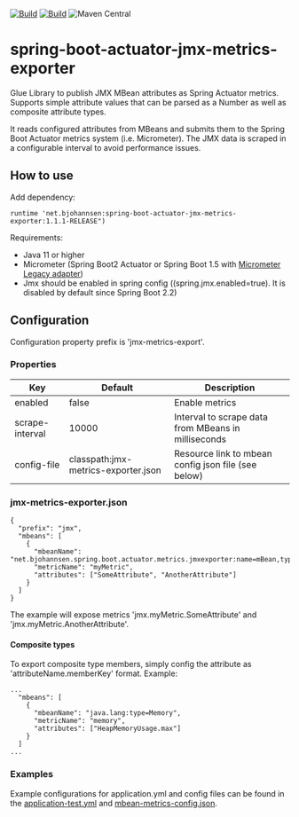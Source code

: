 [![Build](https://gitlab.com/bjohannsen/spring-boot-actuator-jmx-metrics-exporter/badges/master/pipeline.svg)](https://gitlab.com/bjohannsen/spring-boot-actuator-jmx-metrics-exporter/badges/master/pipeline.svg)
[![Build](https://gitlab.com/bjohannsen/spring-boot-actuator-jmx-metrics-exporter/badges/master/coverage.svg)](https://gitlab.com/bjohannsen/spring-boot-actuator-jmx-metrics-exporter/badges/master/coverage.svg)
![Maven Central](https://img.shields.io/maven-central/v/net.bjohannsen/spring-boot-actuator-jmx-metrics-exporter)


# spring-boot-actuator-jmx-metrics-exporter
Glue Library to publish JMX MBean attributes as Spring Actuator metrics. 
Supports simple attribute values that can be parsed as a Number as well as composite attribute types.

It reads configured attributes from MBeans and submits them to the Spring Boot Actuator metrics system (i.e. Micrometer).
The JMX data is scraped in a configurable interval to avoid performance issues.

## How to use

Add dependency:
```
runtime 'net.bjohannsen:spring-boot-actuator-jmx-metrics-exporter:1.1.1-RELEASE")
```

Requirements:
- Java 11 or higher
- Micrometer (Spring Boot2 Actuator or Spring Boot 1.5 with [Micrometer Legacy adapter](https://micrometer.io/docs/ref/spring/1.5))
- Jmx should be enabled in spring config ((spring.jmx.enabled=true). It is disabled by default since Spring Boot 2.2)

## Configuration

Configuration property prefix is 'jmx-metrics-export'.

### Properties

| Key              | Default                             | Description                                             |
|------------------|-------------------------------------|---------------------------------------------------------|
| enabled          | false                               | Enable metrics                                          | 
| scrape-interval  | 10000                               | Interval to scrape data from MBeans in milliseconds     |
| config-file      | classpath:jmx-metrics-exporter.json | Resource link to mbean config json file (see below)     |

### jmx-metrics-exporter.json

```
{
  "prefix": "jmx",
  "mbeans": [
    {
      "mbeanName": "net.bjohannsen.spring.boot.actuator.metrics.jmxexporter:name=mBean,type=MBeanClass",
      "metricName": "myMetric",
      "attributes": ["SomeAttribute", "AnotherAttribute"]
    }
  ]
}
```

The example will expose metrics 'jmx.myMetric.SomeAttribute' and 'jmx.myMetric.AnotherAttribute'.

#### Composite types

To export composite type members, simply config the attribute as 'attributeName.memberKey' format. Example:
```
...
  "mbeans": [
    {
      "mbeanName": "java.lang:type=Memory",
      "metricName": "memory",
      "attributes": ["HeapMemoryUsage.max"]
    }
  ]
...
```

### Examples

Example configurations for application.yml and config files can be found in the [application-test.yml](https://github.com/bjohannsen/spring-boot-actuator-jmx-metrics-exporter/blob/master/src/test/resources/application-test.yml) 
and [mbean-metrics-config.json](https://github.com/bjohannsen/spring-boot-actuator-jmx-metrics-exporter/blob/master/src/test/resources/mbean-metrics-config.json).
